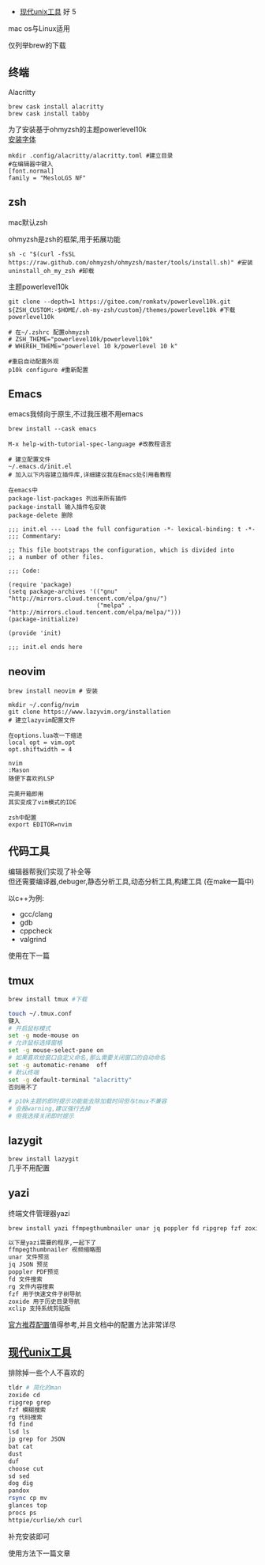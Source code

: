 - [现代unix工具](https://github.com/ibraheemdev/modern-unix?tab=readme-ov-file) 好 5

mac os与Linux适用

仅列举brew的下载
## 终端
Alacritty
```shell
brew cask install alacritty
brew cask install tabby
```
为了安装基于ohmyzsh的主题powerlevel10k  
[安装字体](https://github.com/romkatv/powerlevel10k?tab=readme-ov-file#meslo-nerd-font-patched-for-powerlevel10k)
```shell
mkdir .config/alacritty/alacritty.toml #建立目录
#在编辑器中键入
[font.normal]
family = "MesloLGS NF"
```
## zsh
mac默认zsh

ohmyzsh是zsh的框架,用于拓展功能
```shell
sh -c "$(curl -fsSL https://raw.github.com/ohmyzsh/ohmyzsh/master/tools/install.sh)" #安装
uninstall_oh_my_zsh #卸载
```
主题powerlevel10k  
```shell
git clone --depth=1 https://gitee.com/romkatv/powerlevel10k.git ${ZSH_CUSTOM:-$HOME/.oh-my-zsh/custom}/themes/powerlevel10k #下载powerlevel10k  

# 在~/.zshrc 配置ohmyzsh
# ZSH_THEME="powerlevel10k/powerlevel10k"
# WHEREH_THEME="powerlevel 10 k/powerlevel 10 k" 

#重启自动配置外观
p10k configure #重新配置
```
## Emacs
emacs我倾向于原生,不过我压根不用emacs
```shell
brew install --cask emacs 
```
```shell
M-x help-with-tutorial-spec-language #改教程语言

# 建立配置文件
~/.emacs.d/init.el
# 加入以下内容建立插件库,详细建议我在Emacs处引用看教程

在emacs中
package-list-packages 列出来所有插件
package-install 输入插件名安装
package-delete 删除
```
```shell
;;; init.el --- Load the full configuration -*- lexical-binding: t -*-
;;; Commentary:

;; This file bootstraps the configuration, which is divided into
;; a number of other files.

;;; Code:

(require 'package)
(setq package-archives '(("gnu"   . "http://mirrors.cloud.tencent.com/elpa/gnu/")
                         ("melpa" . "http://mirrors.cloud.tencent.com/elpa/melpa/")))
(package-initialize)

(provide 'init)

;;; init.el ends here
```
## neovim
```shell
brew install neovim # 安装 

mkdir ~/.config/nvim
git clone https://www.lazyvim.org/installation
# 建立lazyvim配置文件

在options.lua改一下缩进
local opt = vim.opt
opt.shiftwidth = 4

nvim
:Mason
随便下喜欢的LSP

完美开箱即用
其实变成了vim模式的IDE

zsh中配置
export EDITOR=nvim
```
## 代码工具
编辑器帮我们实现了补全等  
但还需要编译器,debuger,静态分析工具,动态分析工具,构建工具 (在make一篇中)

以c++为例:  
- gcc/clang  
- gdb  
- cppcheck  
- valgrind  

使用在下一篇

## tmux
```bash
brew install tmux #下载

touch ~/.tmux.conf
键入
# 开启鼠标模式
set -g mode-mouse on
# 允许鼠标选择窗格
set -g mouse-select-pane on
# 如果喜欢给窗口自定义命名,那么需要关闭窗口的自动命名
set -g automatic-rename  off
# 默认终端
set -g default-terminal "alacritty"
否则用不了

# p10k主题的即时提示功能能去除加载时间但与tmux不兼容
# 会报warning,建议强行去掉
# 但我选择关闭即时提示

```
## lazygit
`brew install lazygit`  
几乎不用配置
## yazi
终端文件管理器yazi
```bash
brew install yazi ffmpegthumbnailer unar jq poppler fd ripgrep fzf zoxide tldr mcfly xclip

以下是yazi需要的程序,一起下了
ffmpegthumbnailer 视频缩略图
unar 文件预览
jq JSON 预览
poppler PDF预览
fd 文件搜索
rg 文件内容搜索
fzf 用于快速文件子树导航
zoxide 用于历史目录导航
xclip 支持系统剪贴板
```
[官方推荐配置](https://yazi-rs.github.io/docs/tips)值得参考,并且文档中的配置方法非常详尽

## [现代unix工具](https://github.com/ibraheemdev/modern-unix?tab=readme-ov-file)

排除掉一些个人不喜欢的
```bash
tldr # 简化的man
zoxide cd
ripgrep grep
fzf 模糊搜索
rg 代码搜索
fd find
lsd ls
jp grep for JSON
bat cat
dust 
duf 
choose cut
sd sed
dog dig
pandox
rsync cp mv
glances top
procs ps
httpie/curlie/xh curl
```
补充安装即可

使用方法下一篇文章

